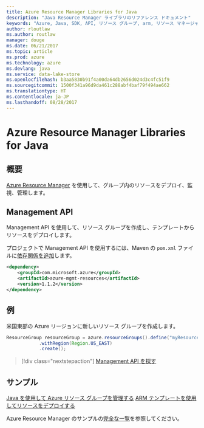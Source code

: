 ```yaml
---
title: Azure Resource Manager Libraries for Java
description: "Java Resource Manager ライブラリのリファレンス ドキュメント"
keywords: "Azure, Java, SDK, API, リソース グループ, arm, リソース マネージャー"
author: rloutlaw
ms.author: routlaw
manager: douge
ms.date: 06/21/2017
ms.topic: article
ms.prod: azure
ms.technology: azure
ms.devlang: java
ms.service: data-lake-store
ms.openlocfilehash: b3aa5830b91f4a00da64db2656d024d3c4fc51f9
ms.sourcegitcommit: 1500f341a96d9da461c288abf4baf79f494ae662
ms.translationtype: HT
ms.contentlocale: ja-JP
ms.lasthandoff: 08/28/2017
---
```

# <a name="azure-resource-manager-libraries-for-java"></a>Azure Resource Manager Libraries for Java

## <a name="overview"></a>概要

[Azure Resource Manager](https://docs.microsoft.com/en-us/azure/azure-resource-manager/resource-group-overview) を使用して、グループ内のリソースをデプロイ、監視、管理します。

## <a name="management-api"></a>Management API

Management API を使用して、リソース グループを作成し、テンプレートからリソースをデプロイします。

プロジェクトで Management API を使用するには、Maven の `pom.xml` ファイルに[依存関係を追加](https://maven.apache.org/guides/getting-started/index.html#How_do_I_use_external_dependencies)します。


```XML
<dependency>
    <groupId>com.microsoft.azure</groupId>
    <artifactId>azure-mgmt-resources</artifactId>
    <version>1.1.2</version>
</dependency>
```

## <a name="example"></a>例

米国東部の Azure リージョンに新しいリソース グループを作成します。

```java
ResourceGroup resourceGroup = azure.resourceGroups().define("myResourceGroup")
            .withRegion(Region.US_EAST)
            .create();
```

> [!div class="nextstepaction"]
> [Management API を探す](/java/api/overview/azure/resources/managementapi)

## <a name="samples"></a>サンプル

[Java を使用して Azure リソース グループを管理する][1] 
[ARM テンプレートを使用してリソースをデプロイする][2]

[1]: https://github.com/Azure-Samples/resources-java-manage-resource-group
[2]: https://github.com/Azure-Samples/resources-java-deploy-using-arm-template

Azure Resource Manager のサンプルの[完全な一覧](https://azure.microsoft.com/resources/samples/?platform=java&term=resource)を参照してください。
